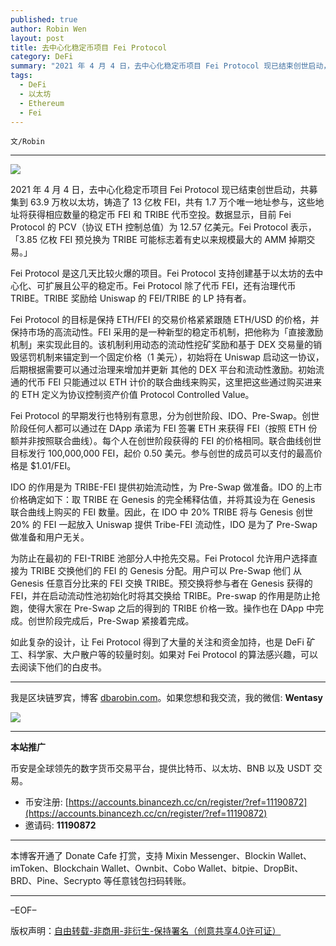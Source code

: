 ```yaml
---
published: true
author: Robin Wen
layout: post
title: 去中心化稳定币项目 Fei Protocol
category: DeFi
summary: "2021 年 4 月 4 日，去中心化稳定币项目 Fei Protocol 现已结束创世启动，共募集到 63.9 万枚以太坊，铸造了 13 亿枚 FEI，共有 1.7 万个唯一地址参与，这些地址将获得相应数量的稳定币 FEI 和 TRIBE 代币空投。数据显示，目前 Fei Protocol 的 PCV（协议 ETH 控制总值）为 12.57 亿美元。Fei Protocol 表示，「3.85 亿枚 FEI 预兑换为 TRIBE 可能标志着有史以来规模最大的 AMM 掉期交易。」如此复杂的设计，让 Fei Protocol 得到了大量的关注和资金加持，也是 DeFi 矿工、科学家、大户散户等的较量时刻。如果对 Fei Protocol 的算法感兴趣，可以去阅读下他们的白皮书。"
tags:
  - DeFi
  - 以太坊
  - Ethereum
  - Fei
---
```


`文/Robin`

***

![](https://cdn.dbarobin.com/zlqkssb.png)

2021 年 4 月 4 日，去中心化稳定币项目 Fei Protocol 现已结束创世启动，共募集到 63.9 万枚以太坊，铸造了 13 亿枚 FEI，共有 1.7 万个唯一地址参与，这些地址将获得相应数量的稳定币 FEI 和 TRIBE 代币空投。数据显示，目前 Fei Protocol 的 PCV（协议 ETH 控制总值）为 12.57 亿美元。Fei Protocol 表示，「3.85 亿枚 FEI 预兑换为 TRIBE 可能标志着有史以来规模最大的 AMM 掉期交易。」

Fei Protocol 是这几天比较火爆的项目。Fei Protocol 支持创建基于以太坊的去中心化、可扩展且公平的稳定币。Fei Protocol 除了代币 FEI，还有治理代币 TRIBE。TRIBE 奖励给 Uniswap 的 FEI/TRIBE 的 LP 持有者。

Fei Protocol 的⽬标是保持 ETH/FEI 的交易价格紧紧跟随 ETH/USD 的价格，并保持市场的⾼流动性。FEI 采⽤的是⼀种新型的稳定币机制，把他称为「直接激励机制」来实现此⽬的。该机制利⽤动态的流动性挖矿奖励和基于 DEX 交易量的销毁惩罚机制来锚定到⼀个固定价格（1 美元），初始将在 Uniswap 启动这⼀协议，后期根据需要可以通过治理来增加并更新 其他的 DEX 平台和流动性激励。初始流通的代币 FEI 只能通过以 ETH 计价的联合曲线来购买，这⾥把这些通过购买进来的 ETH 定义为协议控制资产价值 Protocol Controlled Value。

Fei Protocol 的早期发行也特别有意思，分为创世阶段、IDO、Pre-Swap。创世阶段任何⼈都可以通过在 DApp 承诺为 FEI 签署 ETH 来获得 FEI（按照 ETH 份额并⾮按照联合曲线）。每个⼈在创世阶段获得的 FEI 的价格相同。联合曲线创世⽬标发⾏ 100,000,000 FEI，起价 0.50 美元。参与创世的成员可以⽀付的最⾼价格是 $1.01/FEI。

IDO 的作⽤是为 TRIBE-FEI 提供初始流动性，为 Pre-Swap 做准备。IDO 的上市价格确定如下：取 TRIBE 在 Genesis 的完全稀释估值，并将其设为在 Genesis 联合曲线上购买的 FEI 数量。因此，在 IDO 中 20% TRIBE 将与 Genesis 创世 20% 的 FEI ⼀起放⼊ Uniswap 提供 Tribe-FEI 流动性，IDO 是为了 Pre-Swap 做准备和⽤户⽆关。

为防⽌在最初的 FEI-TRIBE 池部分⼈中抢先交易。Fei Protocol 允许⽤户选择直接为 TRIBE 交换他们的 FEI 的 Genesis 分配。⽤户可以 Pre-Swap 他们 从 Genesis 任意百分⽐来的 FEI 交换 TRIBE。预交换将参与者在 Genesis 获得的 FEI，并在启动流动性池初始化时将其交换给 TRIBE。Pre-swap 的作⽤是防⽌抢跑，使得⼤家在 Pre-Swap 之后的得到的 TRIBE 价格⼀致。操作也在 DApp 中完成。创世阶段完成后，Pre-Swap 紧接着完成。

如此复杂的设计，让 Fei Protocol 得到了大量的关注和资金加持，也是 DeFi 矿工、科学家、大户散户等的较量时刻。如果对 Fei Protocol 的算法感兴趣，可以去阅读下他们的白皮书。

***

我是区块链罗宾，博客 [dbarobin.com](https://dbarobin.com/)。如果您想和我交流，我的微信: **Wentasy**

![](https://cdn.dbarobin.com/v4yywe2.png)

***

**本站推广**

币安是全球领先的数字货币交易平台，提供比特币、以太坊、BNB 以及 USDT 交易。

* 币安注册: [https://accounts.binancezh.cc/cn/register/?ref=11190872](https://accounts.binancezh.cc/cn/register/?ref=11190872)
* 邀请码: **11190872**

***

本博客开通了 Donate Cafe 打赏，支持 Mixin Messenger、Blockin Wallet、imToken、Blockchain Wallet、Ownbit、Cobo Wallet、bitpie、DropBit、BRD、Pine、Secrypto 等任意钱包扫码转账。

<center>
    <div class="--donate-button"
         data-button-id="f8b9df0d-af9a-460d-8258-d3f435445075"
    ></div>
</center>

***

–EOF–

版权声明：[自由转载-非商用-非衍生-保持署名（创意共享4.0许可证）](http://creativecommons.org/licenses/by-nc-nd/4.0/deed.zh)